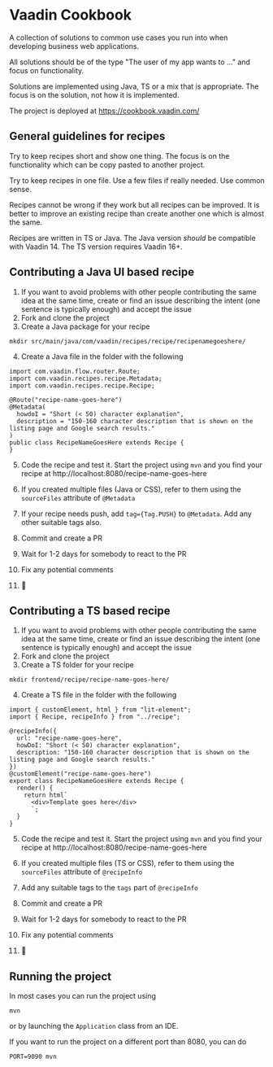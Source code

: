 # Vaadin Cookbook

A collection of solutions to common use cases you run into when developing business web applications.

All solutions should be of the type "The user of my app wants to ..." and focus on functionality.

Solutions are implemented using Java, TS or a mix that is appropriate. The focus is on the solution, not how it is implemented.

The project is deployed at https://cookbook.vaadin.com/

## General guidelines for recipes

Try to keep recipes short and show one thing. The focus is on the functionality which can be copy pasted to another project.

Try to keep recipes in one file. Use a few files if really needed. Use common sense.

Recipes cannot be wrong if they work but all recipes can be improved. It is better to improve an existing recipe than create another one which is almost the same.

Recipes are written in TS or Java. The Java version _should_ be compatible with Vaadin 14. The TS version requires Vaadin 16+.

## Contributing a Java UI based recipe

1. If you want to avoid problems with other people contributing the same idea at the same time, create or find an issue describing the intent (one sentence is typically enough) and accept the issue
2. Fork and clone the project
3. Create a Java package for your recipe

```
mkdir src/main/java/com/vaadin/recipes/recipe/recipenamegoeshere/
```

4. Create a Java file in the folder with the following

```
import com.vaadin.flow.router.Route;
import com.vaadin.recipes.recipe.Metadata;
import com.vaadin.recipes.recipe.Recipe;

@Route("recipe-name-goes-here")
@Metadata(
  howdoI = "Short (< 50) character explanation",
  description = "150-160 character description that is shown on the listing page and Google search results."
)
public class RecipeNameGoesHere extends Recipe {
}
```

5. Code the recipe and test it. Start the project using `mvn` and you find your recipe at http://localhost:8080/recipe-name-goes-here

6. If you created multiple files (Java or CSS), refer to them using the `sourceFiles` attribute of `@Metadata`
7. If your recipe needs push, add `tag={Tag.PUSH}` to `@Metadata`. Add any other suitable tags also.
8. Commit and create a PR
9. Wait for 1-2 days for somebody to react to the PR
10. Fix any potential comments
11. :tada:

## Contributing a TS based recipe

1. If you want to avoid problems with other people contributing the same idea at the same time, create or find an issue describing the intent (one sentence is typically enough) and accept the issue
2. Fork and clone the project
3. Create a TS folder for your recipe

```
mkdir frontend/recipe/recipe-name-goes-here/
```

4. Create a TS file in the folder with the following

```
import { customElement, html } from "lit-element";
import { Recipe, recipeInfo } from "../recipe";

@recipeInfo({
  url: "recipe-name-goes-here",
  howDoI: "Short (< 50) character explanation",
  description: "150-160 character description that is shown on the listing page and Google search results."
})
@customElement("recipe-name-goes-here")
export class RecipeNameGoesHere extends Recipe {
  render() {
    return html`
      <div>Template goes here</div>
      `;
  }
}
```

5. Code the recipe and test it. Start the project using `mvn` and you find your recipe at http://localhost:8080/recipe-name-goes-here

6. If you created multiple files (TS or CSS), refer to them using the `sourceFiles` attribute of `@recipeInfo`
7. Add any suitable tags to the `tags` part of `@recipeInfo`
8. Commit and create a PR
9. Wait for 1-2 days for somebody to react to the PR
10. Fix any potential comments
11. :tada:



## Running the project

In most cases you can run the project using
```
mvn
```
or by launching the `Application` class from an IDE.

If you want to run the project on a different port than 8080, you can do
```
PORT=9090 mvn
```


